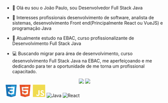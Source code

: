 - 👋 Olá eu sou o João Paulo, sou Desenvolvedor Full Stack Java
- 👀 Interesses profissionais desenvolvimento de software, analista de sistemas, desenvolvimento Front end(Principalmente React ou VueJS) e programação Java
- 🌱 Atualmente estudo na EBAC, curso profissionalizante de Desenvolvimento Full Stack Java 

- 💻 Buscando migrar para área de desenvolvimento, curso desenvolvimento Full Stack Java na EBAC, me aperfeiçoando e me dedicando para ter a oportunidade de me torna um profissional capacitado.

<!---
JoaopauloDevJ/JoaopauloDevJ is a ✨ special ✨ repository because its `README.md` (this file) appears on your GitHub profile.
You can click the Preview link to take a look at your changes.
--->


<div align='center'>
    <img height='175px' src="https://github-readme-stats.vercel.app/api?username=JoaopauloDevJ&show_icons=true&theme=dracula&include_all_commits=true&count_private=true" />
    <img height='175px' src="https://github-readme-stats.vercel.app/api/top-langs/?username=JoaopauloDevJ&layout=compact&langs_count=7&theme=dracula" />
</div>

<div display='flex'>
    <img height='40px' src='https://raw.githubusercontent.com/devicons/devicon/master/icons/css3/css3-original.svg' alt='CSS' />
    <img height='40px' src='https://raw.githubusercontent.com/devicons/devicon/master/icons/html5/html5-original.svg' alt='HTML' />
    <img height='40px' src='https://raw.githubusercontent.com/devicons/devicon/master/icons/javascript/javascript-plain.svg' alt='Javascript' />
    <img height='50px' src='https://logos-world.net/wp-content/uploads/2022/07/Java-Logo.png' alt='Java' />
    <img height='40px' src='https://upload.wikimedia.org/wikipedia/commons/thumb/a/a7/React-icon.svg/1200px-React-icon.svg.png' alt='React' />
</div>
